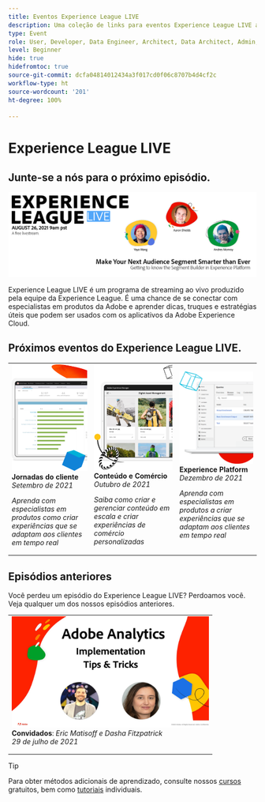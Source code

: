 ```yaml
---
title: Eventos Experience League LIVE
description: Uma coleção de links para eventos Experience League LIVE anteriores
type: Event
role: User, Developer, Data Engineer, Architect, Data Architect, Admin, Leader
level: Beginner
hide: true
hidefromtoc: true
source-git-commit: dcfa04814012434a3f017cd0f06c8707b4d4cf2c
workflow-type: ht
source-wordcount: '201'
ht-degree: 100%

---
```



# Experience League LIVE

## Junte-se a nós para o próximo episódio.

<a href="https://www.youtube.com/watch?v=rogVKsTFbWk"><img alt="clicar vai direcioná-lo para o lobby do YouTube para o Experience League Live" src="assets/1440x492.png" /></a>

Experience League LIVE é um programa de streaming ao vivo produzido pela equipe da Experience League.  É uma chance de se conectar com especialistas em produtos da Adobe e aprender dicas, truques e estratégias úteis que podem ser usados com os aplicativos da Adobe Experience Cloud.


## Próximos eventos do Experience League LIVE.

<table>
<tr>
  <td>
      <img alt="Serviços de conteúdo" src="./assets/journeys.png" />
     <div>
          <strong>Jornadas do cliente</strong>
     </div>
     <div>
          <em>Setembro de 2021</em>
     </div>
    <p>
    <em>Aprenda com especialistas em produtos como criar experiências que se adaptam aos clientes em tempo real</em>
    <p>
  </td>
  <td>
      <img alt="Serviços de conteúdo" src="./assets/content.png" />
     <div>
          <strong>Conteúdo e Comércio</strong>
     <div>
          <em>Outubro de 2021</em>
     </div>
     </div>
    <p>
    <em>Saiba como criar e gerenciar conteúdo em escala e criar experiências de comércio personalizadas</em>
    <p>
  </td>
  <td>
      <img alt="Serviços de conteúdo" src="./assets/platform.png" />
     <div>
          <strong>Experience Platform</strong>
     </div>
     <div>
          <em>Dezembro de 2021</em>
     </div>    
    <p>
    <em>Aprenda com especialistas em produtos a criar experiências que se adaptam aos clientes em tempo real</em>
    <p>
  </td>
</tr>
</table>


## Episódios anteriores

Você perdeu um episódio do Experience League LIVE? Perdoamos você. Veja qualquer um dos nossos episódios anteriores.

<table>
<tr>

<td>
    <a href="https://www.youtube.com/watch?v=lxOvLCzEGBI">
      <img height="225" width="400" alt="Experience League LIVE" src="assets/exl-live-after2.jpg" />
    </a>
     <div>
          <strong>Convidados</strong>: <i>Eric Matisoff e Dasha Fitzpatrick</i>
     </div>
     <div>
          <em>29 de julho de 2021</em>
     </div>    
    <p>
    <em></em>
    <p>
  </td>
</tr>
</table>

>[!TIP]
>
>Para obter métodos adicionais de aprendizado, consulte nossos [cursos](https://experienceleague.adobe.com/#dashboard/learning) gratuitos, bem como [tutoriais](https://experienceleague.adobe.com/docs/home-tutorials.html?lang=pt-BR) individuais.
